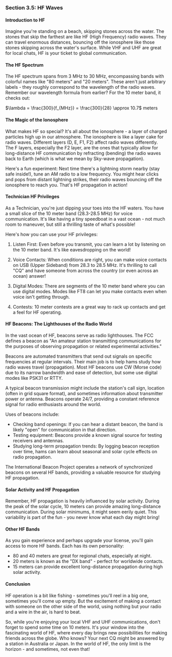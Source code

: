 ### Section 3.5: HF Waves

#### Introduction to HF

Imagine you're standing on a beach, skipping stones across the water. The stones that skip the farthest are like HF (High Frequency) radio waves. They can travel enormous distances, bouncing off the ionosphere like those stones skipping across the water's surface. While VHF and UHF are great for local chats, HF is your ticket to global communication.

#### The HF Spectrum

The HF spectrum spans from 3 MHz to 30 MHz, encompassing bands with colorful names like "80 meters" and "20 meters". These aren't just arbitrary labels - they roughly correspond to the wavelength of the radio waves. Remember our wavelength formula from earlier? For the 10 meter band, it checks out:

$\lambda = \frac{300}{f_{MHz}} = \frac{300}{28} \approx 10.7$ meters

#### The Magic of the Ionosphere

What makes HF so special? It's all about the ionosphere - a layer of charged particles high up in our atmosphere. The ionosphere is like a layer cake for radio waves. Different layers (D, E, F1, F2) affect radio waves differently. The F layers, especially the F2 layer, are the ones that typically allow for long-distance HF communication by refracting (bending) the radio waves back to Earth (which is what we mean by Sky-wave propagation).

Here's a fun experiment: Next time there's a lightning storm nearby (stay safe inside!), tune an AM radio to a low frequency. You might hear clicks and pops from distant lightning strikes, their radio waves bouncing off the ionosphere to reach you. That's HF propagation in action!

#### Technician HF Privileges

As a Technician, you're just dipping your toes into the HF waters. You have a small slice of the 10 meter band (28.3-28.5 MHz) for voice communication. It's like having a tiny speedboat in a vast ocean - not much room to maneuver, but still a thrilling taste of what's possible!

Here's how you can use your HF privileges:

1. Listen First: Even before you transmit, you can learn a lot by listening on the 10 meter band. It's like eavesdropping on the world!

2. Voice Contacts: When conditions are right, you can make voice contacts on USB (Upper Sideband) from 28.3 to 28.5 MHz. It's thrilling to call "CQ" and have someone from across the country (or even across an ocean) answer!

3. Digital Modes: There are segments of the 10 meter band where you can use digital modes. Modes like FT8 can let you make contacts even when voice isn't getting through.

4. Contests: 10 meter contests are a great way to rack up contacts and get a feel for HF operating.

#### HF Beacons: The Lighthouses of the Radio World

In the vast ocean of HF, beacons serve as radio lighthouses. The FCC defines a beacon as "An amateur station transmitting communications for the purposes of observing propagation or related experimental activities."

Beacons are automated transmitters that send out signals on specific frequencies at regular intervals. Their main job is to help hams study how radio waves travel (propagation). Most HF beacons use CW (Morse code) due to its narrow bandwidth and ease of detection, but some use digital modes like PSK31 or RTTY.

A typical beacon transmission might include the station's call sign, location (often in grid square format), and sometimes information about transmitter power or antenna. Beacons operate 24/7, providing a constant reference signal for radio enthusiasts around the world.

Uses of beacons include:
- Checking band openings: If you can hear a distant beacon, the band is likely "open" for communication in that direction.
- Testing equipment: Beacons provide a known signal source for testing receivers and antennas.
- Studying long-term propagation trends: By logging beacon reception over time, hams can learn about seasonal and solar cycle effects on radio propagation.

The International Beacon Project operates a network of synchronized beacons on several HF bands, providing a valuable resource for studying HF propagation.

#### Solar Activity and HF Propagation

Remember, HF propagation is heavily influenced by solar activity. During the peak of the solar cycle, 10 meters can provide amazing long-distance communication. During solar minimums, it might seem eerily quiet. This variability is part of the fun - you never know what each day might bring!

#### Other HF Bands

As you gain experience and perhaps upgrade your license, you'll gain access to more HF bands. Each has its own personality:

- 80 and 40 meters are great for regional chats, especially at night.
- 20 meters is known as the "DX band" - perfect for worldwide contacts.
- 15 meters can provide excellent long-distance propagation during high solar activity.

#### Conclusion

HF operation is a bit like fishing - sometimes you'll reel in a big one, sometimes you'll come up empty. But the excitement of making a contact with someone on the other side of the world, using nothing but your radio and a wire in the air, is hard to beat.

So, while you're enjoying your local VHF and UHF communications, don't forget to spend some time on 10 meters. It's your window into the fascinating world of HF, where every day brings new possibilities for making friends across the globe. Who knows? Your next CQ might be answered by a station in Australia or Japan. In the world of HF, the only limit is the horizon - and sometimes, not even that!